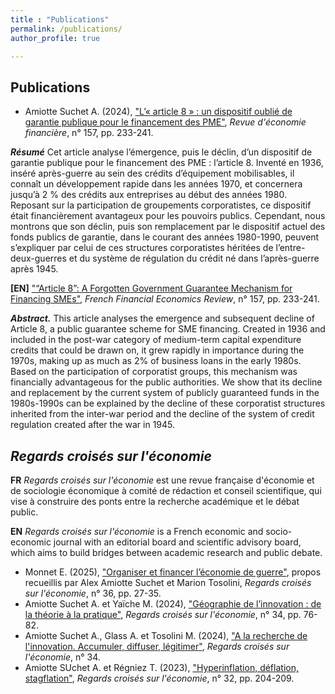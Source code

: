 ```yaml
---
title : "Publications"
permalink: /publications/
author_profile: true

---
```


## Publications

* Amiotte Suchet A. (2024), ["L’« article 8 » : un dispositif oublié de garantie publique pour le financement des PME"](https://shs.cairn.info/revue-d-economie-financiere-2025-1-page-233?lang=fr), _Revue d'économie financière_, n° 157, pp. 233-241.

_**Résumé**_ Cet article analyse l’émergence, puis le déclin, d’un dispositif de garantie publique pour le financement des PME : l’article 8. Inventé en 1936, inséré après-guerre au sein des crédits d’équipement mobilisables, il connaît un développement rapide dans les années 1970, et concernera jusqu’à 2 % des crédits aux entreprises au début des années 1980. Reposant sur la participation de groupements corporatistes, ce dispositif était financièrement avantageux pour les pouvoirs publics. Cependant, nous montrons que son déclin, puis son remplacement par le dispositif actuel des fonds publics de garantie, dans le courant des années 1980-1990, peuvent s’expliquer par celui de ces structures corporatistes héritées de l’entre-deux-guerres et du système de régulation du crédit né dans l’après-guerre après 1945.

**[EN]** 
["“Article 8”: A Forgotten Government Guarantee Mechanism for Financing SMEs"](https://shs.cairn.info/revue-revue-deconomie-financiere-2025-1-page-233?lang=en&tab=resume), _French Financial Economics Review_, n° 157, pp. 233-241.

_**Abstract.**_ This article analyses the emergence and subsequent decline of Article 8, a public guarantee scheme for SME financing. Created in 1936 and included in the post-war category of medium-term capital expenditure credits that could be drawn on, it grew rapidly in importance during the 1970s, making up as much as 2% of business loans in the early 1980s. Based on the participation of corporatist groups, this mechanism was financially advantageous for the public authorities. We show that its decline and replacement by the current system of publicly guaranteed funds in the 1980s-1990s can be explained by the decline of these corporatist structures inherited from the inter-war period and the decline of the system of credit regulation created after the war in 1945.

## _Regards croisés sur l'économie_

**FR** _Regards croisés sur l'économie_ est une revue française d'économie et de sociologie économique à comité de rédaction et conseil scientifique, qui vise à construire des ponts entre la recherche académique et le débat public. 

**EN** _Regards croisés sur l'économie_ is a French economic and socio-economic journal with an editorial board and scientific advisory board, which aims to build bridges between academic research and public debate.

* Monnet E. (2025), ["Organiser et financer l’économie de guerre"](https://shs.cairn.info/revue-regards-croises-sur-leconomie-2025-1-page-27?lang=fr), propos recueillis par Alex Amiotte Suchet et Marion Tosolini, _Regards croisés sur l'économie_, n° 36, pp. 27-35.
* Amiotte Suchet A. et Yaïche M. (2024), ["Géographie de l’innovation : de la théorie à la pratique"](https://shs.cairn.info/revue-regards-croises-sur-l-economie-2024-1-page-76?lang=fr), _Regards croisés sur l'économie_, n° 34, pp. 76-82.
* Amiotte Suchet A., Glass A. et Tosolini M. (2024), ["A la recherche de l'innovation. Accumuler, diffuser, légitimer"](https://shs.cairn.info/revue-regards-croises-sur-l-economie-2024-1?lang=fr), _Regards croisés sur l'économie_, n° 34.
* Amiotte SUchet A. et Régniez T. (2023), ["Hyperinflation, déflation, stagflation"](https://shs.cairn.info/revue-regards-croises-sur-l-economie-2023-1-page-204?lang=fr), _Regards croisés sur l'économie_, n° 32, pp. 204-209. 
